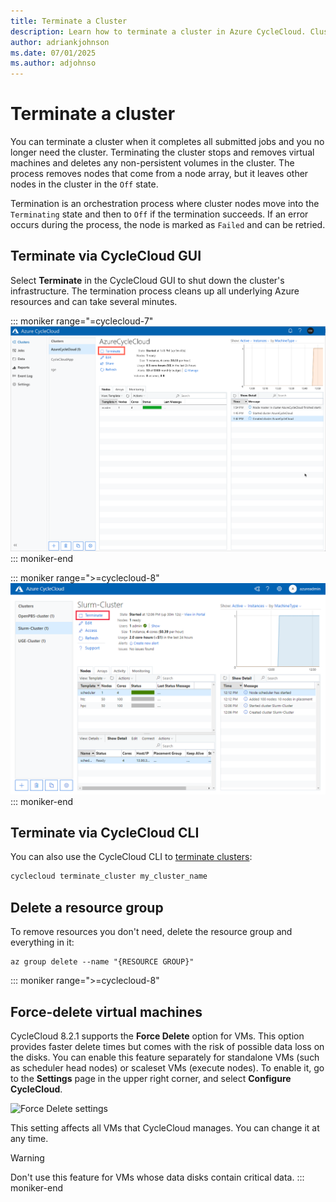 ```yaml
---
title: Terminate a Cluster
description: Learn how to terminate a cluster in Azure CycleCloud. Cluster termination stops and removes the VMs and deletes non-persistent volumes.
author: adriankjohnson
ms.date: 07/01/2025
ms.author: adjohnso
---
```


# Terminate a cluster

You can terminate a cluster when it completes all submitted jobs and you no longer need the cluster. Terminating the cluster stops and removes virtual machines and deletes any non-persistent volumes in the cluster. The process removes nodes that come from a node array, but it leaves other nodes in the cluster in the `Off` state.

Termination is an orchestration process where cluster nodes move into the `Terminating` state and then to `Off` if the termination succeeds. If an error occurs during the process, the node is marked as `Failed` and can be retried.

## Terminate via CycleCloud GUI

Select **Terminate** in the CycleCloud GUI to shut down the cluster's infrastructure. The termination process cleans up all underlying Azure resources and can take several minutes.

::: moniker range="=cyclecloud-7"
![terminate cluster dialog](../images/version-7/terminate-cluster.png)
::: moniker-end

::: moniker range=">=cyclecloud-8"
![terminate cluster dialog](../images/version-8/terminate-cluster.png)
::: moniker-end

## Terminate via CycleCloud CLI

You can also use the CycleCloud CLI to [terminate clusters](~/articles/cyclecloud/cli.md#cyclecloud-terminate_cluster):

```bash
cyclecloud terminate_cluster my_cluster_name
```

## Delete a resource group

To remove resources you don't need, delete the resource group and everything in it:

```azurecli-interactive
az group delete --name "{RESOURCE GROUP}"
```

::: moniker range=">=cyclecloud-8"

## Force-delete virtual machines

CycleCloud 8.2.1 supports the **Force Delete** option for VMs. This option provides faster delete times but comes with the risk of possible data loss on the disks. You can enable this feature separately for standalone VMs (such as scheduler head nodes) or scaleset VMs (execute nodes). To enable it, go to the **Settings** page in the upper right corner, and select **Configure CycleCloud**.

![Force Delete settings](~/articles/cyclecloud/images/force-delete-settings.png)

This setting affects all VMs that CycleCloud manages. You can change it at any time.

> [!WARNING]
> Don't use this feature for VMs whose data disks contain critical data.
::: moniker-end